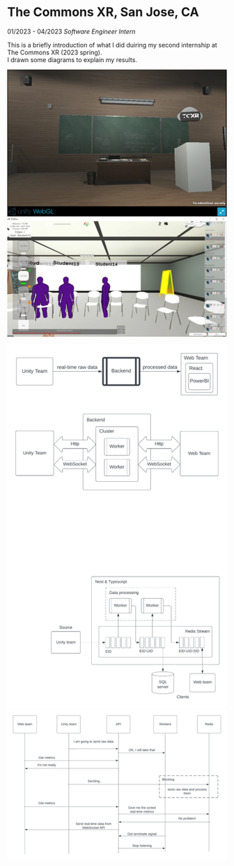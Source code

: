 # The Commons XR, San Jose, CA
01/2023 - 04/2023
_Software Engineer Intern_

This is a briefly introduction of what I did duiring my second internship at The Commons XR (2023 spring).  
I drawn some diagrams to explain my results.  

![image](https://github.com/TotallyNewGuy/sn-intern-project/blob/main/TC/tcxr.png)  
![image](https://github.com/TotallyNewGuy/sn-intern-project/blob/main/TC/experience.png)


![image](https://github.com/TotallyNewGuy/sn-intern-project/blob/main/TC/TCXR-0.png)
![image](https://github.com/TotallyNewGuy/sn-intern-project/blob/main/TC/TCXR-2.png)
![image](https://github.com/TotallyNewGuy/sn-intern-project/blob/main/TC/TCXR-3.png)
![image](https://github.com/TotallyNewGuy/sn-intern-project/blob/main/TC/TCXR-4.png)
